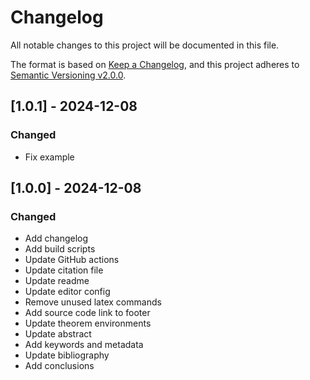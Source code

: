 # Changelog

All notable changes to this project will be documented in this file.

The format is based on [Keep a Changelog](https://keepachangelog.com/en/1.0.0/),
and this project adheres to [Semantic Versioning v2.0.0](https://semver.org/spec/v2.0.0.html).

## [1.0.1] - 2024-12-08

### Changed

- Fix example

## [1.0.0] - 2024-12-08

### Changed

- Add changelog
- Add build scripts
- Update GitHub actions
- Update citation file
- Update readme
- Update editor config
- Remove unused latex commands
- Add source code link to footer
- Update theorem environments
- Update abstract
- Add keywords and metadata
- Update bibliography
- Add conclusions
